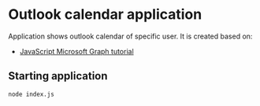 

# Outlook calendar application

Application shows outlook calendar of specific user. It is created based on:

- [JavaScript Microsoft Graph tutorial](https://docs.microsoft.com/graph/tutorials/javascript)


## Starting application

```
node index.js
```


